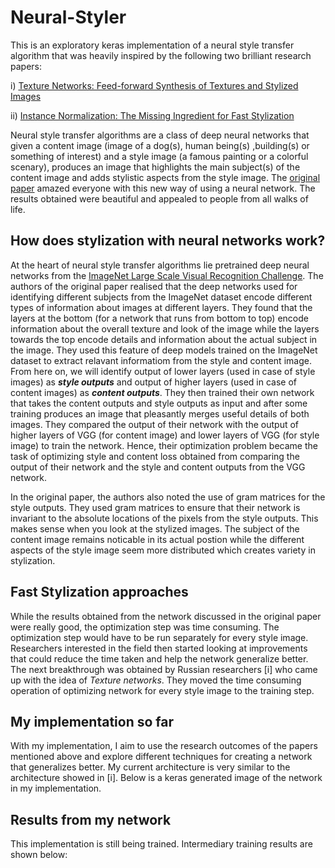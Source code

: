 # Neural-Styler

This is an exploratory keras implementation of a neural style transfer algorithm that was heavily inspired by the following
two brilliant research papers:

i) [Texture Networks: Feed-forward Synthesis of Textures and Stylized Images](https://arxiv.org/pdf/1603.03417)

ii) [Instance Normalization: The Missing Ingredient for Fast Stylization](https://arxiv.org/pdf/1607.08022)

Neural style transfer algorithms are a class of deep neural networks that given a content image (image of a dog(s), human 
being(s) ,building(s) or something of interest) and a style image (a famous painting or a colorful scenary), produces an image
that highlights the main subject(s) of the content image and adds stylistic aspects from the style image. The [original paper](https://arxiv.org/pdf/1508.06576)
amazed everyone with this new way of using a neural network. The results obtained were beautiful and appealed to people from 
all walks of life.

## How does stylization with neural networks work?

At the heart of neural style transfer algorithms lie pretrained deep neural networks from the [ImageNet Large Scale Visual Recognition Challenge](http://www.image-net.org/challenges/LSVRC/). The authors of the original paper realised that the deep 
networks used for identifying different subjects from the ImageNet dataset encode different types of information about
images at different layers. They found that the layers at the bottom (for a network that runs from bottom to top) encode 
information about the overall texture and look of the image while the layers towards the top encode details and information 
about the actual subject in the image. They used this feature of deep models trained on the ImageNet dataset to extract
relavant informatiom from the style and content image. From here on, we will identify output of lower layers (used in case of 
style images) as _**style outputs**_ and output of higher layers (used in case of content images) as _**content outputs**_.
They then trained their own network that takes the content outputs and style outputs as input and after some training 
produces an image that pleasantly merges useful details of both images. They compared the output of their network with the 
output of higher layers of VGG (for content image) and lower layers of VGG (for style image) to train the network. Hence, 
their optimization problem became the task of optimizing style and content loss obtained from comparing the output of their
network and the style and content outputs from the VGG network.

In the original paper, the authors also noted the use of gram matrices for the style outputs. They used gram matrices to
ensure that their network is invariant to the absolute locations of the pixels from the style outputs. This makes sense 
when you look at the stylized images. The subject of the content image remains noticable in its actual postion while the 
different aspects of the style image seem more distributed which creates variety in stylization.

## Fast Stylization approaches

While the results obtained from the network discussed in the original paper were really good, the optimization step
was time consuming. The optimization step would have to be run separately for every style image. Researchers interested in the 
field then started looking at improvements that could reduce the time taken and help the network generalize better. The next
breakthrough was obtained by Russian researchers [i] who came up with the idea of _Texture networks_. They moved the 
time consuming operation of optimizing network for every style image to the training step. 


## My implementation so far

With my implementation, I aim to use the research outcomes of the papers mentioned above and explore different techniques
for creating a network that generalizes better. My current architecture is very similar to the architecture showed in [i].
Below is a keras generated image of the network in my implementation.



## Results from my network

This implementation is still being trained. Intermediary training results are shown below:













